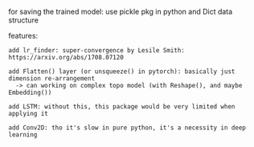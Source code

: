 
for saving the trained model:
    use pickle pkg in python
    and Dict data structure


features:
    
    add lr_finder: super-convergence by Lesile Smith: https://arxiv.org/abs/1708.07120 

    add Flatten() layer (or unsqueeze() in pytorch): basically just dimension re-arrangement
      -> can working on complex topo model (with Reshape(), and maybe Embedding())

    add LSTM: without this, this package would be very limited when applying it

    add Conv2D: tho it's slow in pure python, it's a necessity in deep learning

